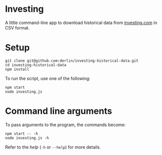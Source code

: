 # Investing

A little command-line app to download historical data from [investing.com](http://www.investing.com/) in CSV format.

# Setup

```
git clone git@github.com:derlin/investing-historical-data.git
cd investing-historical-data
npm install
```

To run the script,  use one of the following:
```
npm start
node investing.js
``` 


# Command line arguments

To pass arguments to the program, the commands become:
```
npm start -- -h
node investing.js -h
``` 

Refer to the _help_ (`-h` or `--help`) for more details.
